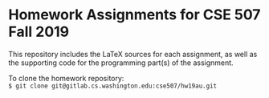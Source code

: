 # Homework Assignments for CSE 507 Fall 2019 

This repository includes the LaTeX sources for each assignment, 
as well as the supporting code for the programming part(s) of the assignment.

To clone the homework repository:  
  `$ git clone git@gitlab.cs.washington.edu:cse507/hw19au.git` 

